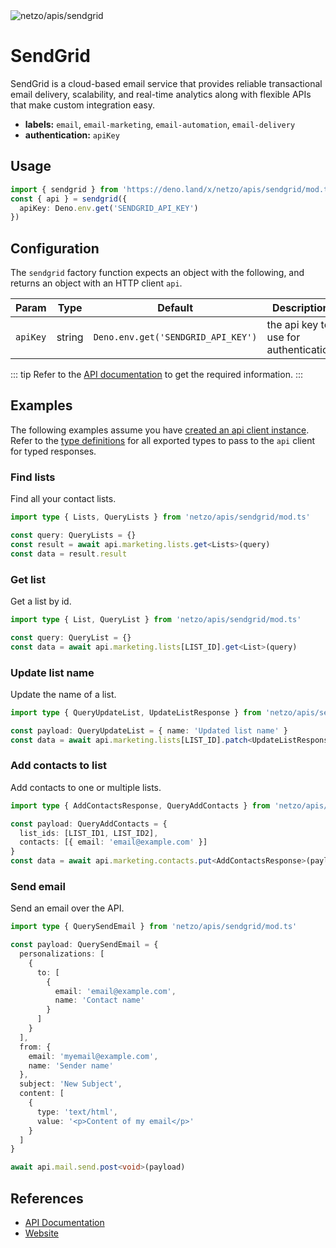 <img src="https://raw.githubusercontent.com/netzo/netzo/main/assets/apis/sendgrid.svg" alt="netzo/apis/sendgrid" class="mb-5 w-75px">

# SendGrid

SendGrid is a cloud-based email service that provides reliable transactional email delivery, scalability, and real-time analytics along with flexible APIs that make custom integration easy.

- **labels:** `email`, `email-marketing`, `email-automation`, `email-delivery`
- **authentication:** `apiKey`

## Usage

```ts
import { sendgrid } from 'https://deno.land/x/netzo/apis/sendgrid/mod.ts'
const { api } = sendgrid({
  apiKey: Deno.env.get('SENDGRID_API_KEY')
})
```

## Configuration

The `sendgrid` factory function expects an object with the following, and returns an object with an HTTP client `api`.

| Param    | Type   | Default                            | Description                           |
|----------|--------|------------------------------------|---------------------------------------|
| `apiKey` | string | `Deno.env.get('SENDGRID_API_KEY')` | the api key to use for authentication |

::: tip Refer to the [API documentation](https://docs.sendgrid.com/api-reference) to get the required information.
:::

## Examples

The following examples assume you have [created an api client instance](#usage). Refer to the [type definitions](https://deno.land/x/netzo/apis/sendgrid/types.ts) for all exported types to pass to the `api` client for typed responses.


### Find lists

Find all your contact lists.

```ts
import type { Lists, QueryLists } from 'netzo/apis/sendgrid/mod.ts'

const query: QueryLists = {}
const result = await api.marketing.lists.get<Lists>(query)
const data = result.result
```

### Get list

Get a list by id.

```ts
import type { List, QueryList } from 'netzo/apis/sendgrid/mod.ts'

const query: QueryList = {}
const data = await api.marketing.lists[LIST_ID].get<List>(query)
```

### Update list name

Update the name of a list.

```ts
import type { QueryUpdateList, UpdateListResponse } from 'netzo/apis/sendgrid/mod.ts'

const payload: QueryUpdateList = { name: 'Updated list name' }
const data = await api.marketing.lists[LIST_ID].patch<UpdateListResponse>(payload)
```

### Add contacts to list

Add contacts to one or multiple lists.

```ts
import type { AddContactsResponse, QueryAddContacts } from 'netzo/apis/sendgrid/mod.ts'

const payload: QueryAddContacts = {
  list_ids: [LIST_ID1, LIST_ID2],
  contacts: [{ email: 'email@example.com' }]
}
const data = await api.marketing.contacts.put<AddContactsResponse>(payload)
```

### Send email

Send an email over the API.

```ts
import type { QuerySendEmail } from 'netzo/apis/sendgrid/mod.ts'

const payload: QuerySendEmail = {
  personalizations: [
    {
      to: [
        {
          email: 'email@example.com',
          name: 'Contact name'
        }
      ]
    }
  ],
  from: {
    email: 'myemail@example.com',
    name: 'Sender name'
  },
  subject: 'New Subject',
  content: [
    {
      type: 'text/html',
      value: '<p>Content of my email</p>'
    }
  ]
}

await api.mail.send.post<void>(payload)
```

## References

- [API Documentation](https://docs.sendgrid.com/api-reference)
- [Website](https://sendgrid.com)
